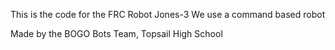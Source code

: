 This is the code for the FRC Robot Jones-3
We use a command based robot

Made by the BOGO Bots Team, Topsail High School